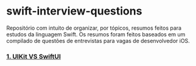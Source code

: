 # swift-interview-questions
Repositório com intuito de organizar, por tópicos, resumos feitos para estudos da linguagem Swift. Os resumos foram feitos baseados em um compilado de questões de entrevistas para vagas de desenvolvedor iOS.
### [1. UIKit VS SwiftUI](uikit-vs-swiftui.md)